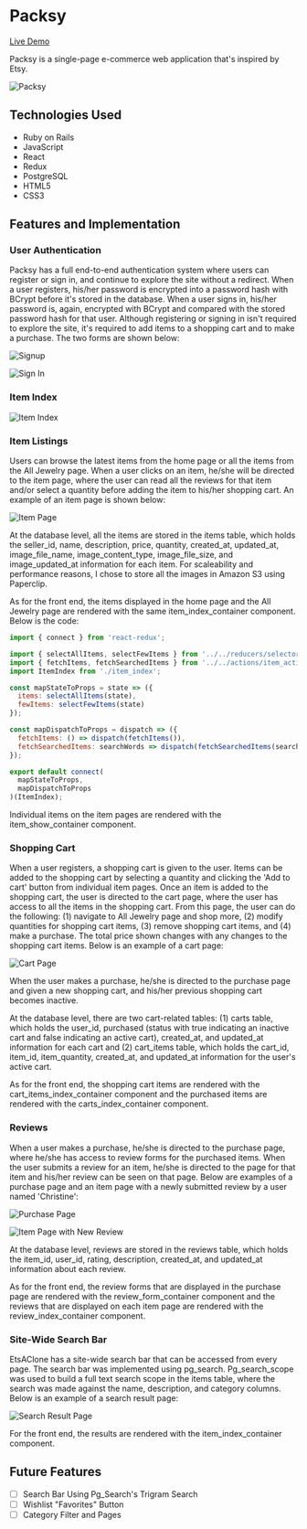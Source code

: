 # Packsy

[Live Demo](https://packsy.herokuapp.com)

Packsy is a single-page e-commerce web application that's inspired by Etsy.

![Packsy](https://github.com/kevinshenyang07/packsy/blob/master/app/assets/images/packsy.png)

## Technologies Used

* Ruby on Rails
* JavaScript
* React
* Redux
* PostgreSQL
* HTML5
* CSS3

## Features and Implementation

### User Authentication

Packsy has a full end-to-end authentication system where users can register or sign in, and continue to explore the site without a redirect. When a user registers, his/her password is encrypted into a password hash with BCrypt before it's stored in the database. When a user signs in, his/her password is, again, encrypted with BCrypt and compared with the stored password hash for that user. Although registering or signing in isn't required to explore the site, it's required to add items to a shopping cart and to make a purchase. The two forms are shown below:

![Signup](https://github.com/kevinshenyang07/packsy/blob/master/app/assets/images/signup.png)

![Sign In](https://github.com/kevinshenyang07/packsy/blob/master/app/assets/images/signin.png)

### Item Index
![Item Index](https://github.com/kevinshenyang07/packsy/blob/master/app/assets/images/filters.png)


### Item Listings

Users can browse the latest items from the home page or all the items from the All Jewelry page. When a user clicks on an item, he/she will be directed to the item page, where the user can read all the reviews for that item and/or select a quantity before adding the item to his/her shopping cart. An example of an item page is shown below:

![Item Page](https://github.com/kevinshenyang07/packsy/blob/master/app/assets/images/item_page.png)

At the database level, all the items are stored in the items table, which holds the seller_id, name, description, price, quantity, created_at, updated_at, image_file_name, image_content_type, image_file_size, and image_updated_at information for each item. For scaleability and performance reasons, I chose to store all the images in Amazon S3 using Paperclip.

As for the front end, the items displayed in the home page and the All Jewelry page are rendered with the same item_index_container component. Below is the code:

```javascript
import { connect } from 'react-redux';

import { selectAllItems, selectFewItems } from '../../reducers/selectors';
import { fetchItems, fetchSearchedItems } from '../../actions/item_actions';
import ItemIndex from './item_index';

const mapStateToProps = state => ({
  items: selectAllItems(state),
  fewItems: selectFewItems(state)
});

const mapDispatchToProps = dispatch => ({
  fetchItems: () => dispatch(fetchItems()),
  fetchSearchedItems: searchWords => dispatch(fetchSearchedItems(searchWords))
});

export default connect(
  mapStateToProps,
  mapDispatchToProps
)(ItemIndex);
```

Individual items on the item pages are rendered with the item_show_container component.

### Shopping Cart

When a user registers, a shopping cart is given to the user. Items can be added to the shopping cart by selecting a quantity and clicking the 'Add to cart' button from individual item pages. Once an item is added to the shopping cart, the user is directed to the cart page, where the user has access to all the items in the shopping cart. From this page, the user can do the following: (1) navigate to All Jewelry page and shop more, (2) modify quantities for shopping cart items, (3) remove shopping cart items, and (4) make a purchase. The total price shown changes with any changes to the shopping cart items. Below is an example of a cart page:

![Cart Page](https://github.com/christinewang319/etsaclone/blob/master/app/assets/images/cart_page.png)

When the user makes a purchase, he/she is directed to the purchase page and given a new shopping cart, and his/her previous shopping cart becomes inactive.

At the database level, there are two cart-related tables: (1) carts table, which holds the user_id, purchased (status with true indicating an inactive cart and false indicating an active cart), created_at, and updated_at information for each cart and (2) cart_items table, which holds the cart_id, item_id, item_quantity, created_at, and updated_at information for the user's active cart.

As for the front end, the shopping cart items are rendered with the cart_items_index_container component and the purchased items are rendered with the carts_index_container component.

### Reviews

When a user makes a purchase, he/she is directed to the purchase page, where he/she has access to review forms for the purchased items. When the user submits a review for an item, he/she is directed to the page for that item and his/her review can be seen on that page. Below are examples of a purchase page and an item page with a newly submitted review by a user named 'Christine':

![Purchase Page](https://github.com/christinewang319/etsaclone/blob/master/app/assets/images/purchase_page.png)

![Item Page with New Review](https://github.com/christinewang319/etsaclone/blob/master/app/assets/images/item_page_with_new_review.png)

At the database level, reviews are stored in the reviews table, which holds the item_id, user_id, rating, description, created_at, and updated_at information about each review.

As for the front end, the review forms that are displayed in the purchase page are rendered with the review_form_container component and the reviews that are displayed on each item page are rendered with the review_index_container component.

### Site-Wide Search Bar

EtsAClone has a site-wide search bar that can be accessed from every page. The search bar was implemented using pg_search. Pg_search_scope was used to build a full text search scope in the items table, where the search was made against the name, description, and category columns. Below is an example of a search result page:

![Search Result Page](https://github.com/christinewang319/etsaclone/blob/master/app/assets/images/search_result_page.png)

For the front end, the results are rendered with the item_index_container component.

## Future Features

- [ ] Search Bar Using Pg_Search's Trigram Search
- [ ] Wishlist "Favorites" Button
- [ ] Category Filter and Pages